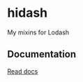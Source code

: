 hidash
======

My mixins for Lodash

## Documentation ##
[Read docs](http://dreadcast.github.io/hidash/doc/classes/Hidash.html)

